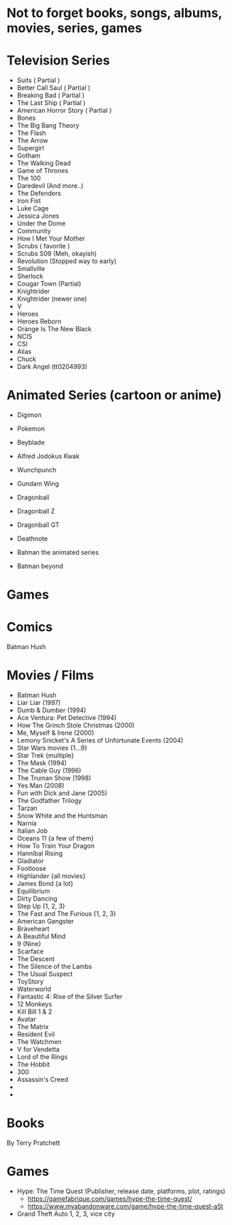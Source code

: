 # Not to forget books, songs, albums, movies, series, games

# Television Series
- Suits ( Partial )
- Better Call Saul ( Partial )
- Breaking Bad ( Partial )
- The Last Ship ( Partial )
- American Horror Story ( Partial )
- Bones
- The Big Bang Theory
- The Flash
- The Arrow
- Supergirl
- Gotham
- The Walking Dead
- Game of Thrones
- The 100
- Daredevil (And more..)
- The Defenders
- Iron Fist
- Luke Cage
- Jessica Jones
- Under the Dome
- Community
- How I Met Your Mother
- Scrubs ( favorite )
- Scrubs S09 (Meh, okayish)
- Revolution (Stopped way to early)
- Smallville
- Sherlock
- Cougar Town (Partial)
- Knightrider
- Knightrider (newer one)
- V
- Heroes
- Heroes Reborn
- Orange Is The New Black
- NCIS
- CSI
- Alias
- Chuck
- Dark Angel (tt0204993)

# Animated Series (cartoon or anime)
- Digimon
- Pokemon
- Beyblade
- Alfred Jodokus Kwak
- Wunchpunch
- Gundam Wing

- Dragonball
- Dragonball Z
- Dragonball GT

- Deathnote
- Batman the animated series
- Batman beyond

# Games


# Comics
Batman Hush

# Movies / Films
- Batman Hush
- Liar Liar (1997)
- Dumb & Dumber (1994)
- Ace Ventura: Pet Detective (1994)
- How The Grinch Stole Christmas (2000)
- Me, Myself & Irene (2000)
- Lemony Snicket's A Series of Unfortunate Events (2004)
- Star Wars movies {1...9}
- Star Trek {multiple}
- The Mask (1994)
- The Cable Guy (1996)
- The Truman Show (1998)
- Yes Man (2008)
- Fun with Dick and Jane (2005)
- The Godfather Trilogy
- Tarzan
- Snow White and the Huntsman
- Narnia
- Italian Job
- Oceans 11 {a few of them}
- How To Train Your Dragon
- Hannibal Rising
- Gladiator
- Footloose
- Highlander {all movies}
- James Bond {a lot}
- Equilibrium
- Dirty Dancing
- Step Up {1, 2, 3}
- The Fast and The Furious {1, 2, 3}
- American Gangster
- Braveheart
- A Beautiful Mind
- 9 (Nine)
- Scarface
- The Descent
- The Silence of the Lambs
- The Usual Suspect
- ToyStory
- Waterworld
- Fantastic 4: Rise of the Silver Surfer
- 12 Monkeys
- Kill Bill 1 & 2
- Avatar
- The Matrix
- Resident Evil
- The Watchmen
- V for Vendetta
- Lord of the Rings
- The Hobbit
- 300
- Assassin's Creed
- 
-


# Books
By Terry Pratchett

# Games
- Hype: The Time Quest (Publisher, release date, platforms, plot, ratings)
  - https://gamefabrique.com/games/hype-the-time-quest/
  - https://www.myabandonware.com/game/hype-the-time-quest-a5t
- Grand Theft Auto 1, 2, 3, vice city
